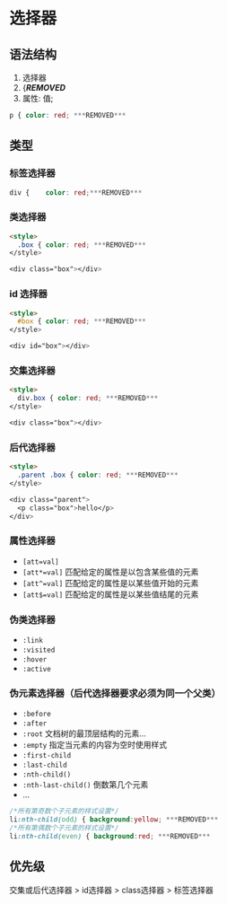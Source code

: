 # 选择器

## 语法结构

1. 选择器
2. {***REMOVED***
3. 属性: 值;

```css
p { color: red; ***REMOVED***
```

## 类型

### 标签选择器

```css
div {    color: red;***REMOVED***
```

### 类选择器

```html
<style>
  .box { color: red; ***REMOVED***
</style>

<div class="box"></div>
```

### id 选择器

```html
<style>
  #box { color: red; ***REMOVED***
</style>

<div id="box"></div>
```

### 交集选择器

```html
<style>
  div.box { color: red; ***REMOVED***
</style>

<div class="box"></div>
```

### 后代选择器

```html
<style>
  .parent .box { color: red; ***REMOVED***
</style>

<div class="parent">
  <p class="box">hello</p>
</div>
```
### 属性选择器
- ```[att=val]```
- ```[att*=val]``` 匹配给定的属性是以包含某些值的元素
- ```[att^=val]``` 匹配给定的属性是以某些值开始的元素
- ```[att$=val]``` 匹配给定的属性是以某些值结尾的元素

### 伪类选择器
- ```:link```
- ```:visited```
- ```:hover```
- ```:active```

### 伪元素选择器（后代选择器要求必须为同一个父类）
- ```:before```
- ```:after```
- ```:root``` 文档树的最顶层结构的元素…
- ```:empty``` 指定当元素的内容为空时使用样式
- ```:first-child```
- ```:last-child```
- ```:nth-child()```
- ```:nth-last-child()``` 倒数第几个元素
- …

```css
/*所有第奇数个子元素的样式设置*/
li:nth-child(odd) { background:yellow; ***REMOVED***
/*所有第偶数个子元素的样式设置*/
li:nth-child(even) { background:red; ***REMOVED*** 
```

## 优先级

交集或后代选择器 > id选择器 > class选择器 > 标签选择器